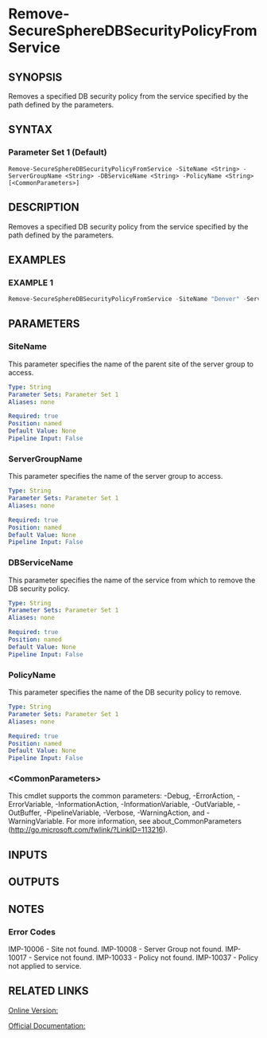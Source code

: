 ﻿# Remove-SecureSphereDBSecurityPolicyFromService

## SYNOPSIS
Removes a specified DB security policy from the service specified by the path defined by the parameters.

## SYNTAX

### Parameter Set 1 (Default)
```
Remove-SecureSphereDBSecurityPolicyFromService -SiteName <String> -ServerGroupName <String> -DBServiceName <String> -PolicyName <String> [<CommonParameters>]
```

## DESCRIPTION
Removes a specified DB security policy from the service specified by the path defined by the parameters.

## EXAMPLES

### EXAMPLE 1

```powershell
Remove-SecureSphereDBSecurityPolicyFromService -SiteName "Denver" -ServerGroupName "HR-Prod" -DBServiceName "Payroll-Oracle9" -PolicyName "Oracle - Attempt to Execute Database Export"
```

## PARAMETERS

### SiteName
This parameter specifies the name of the parent site of the server group to access.

```yaml
Type: String
Parameter Sets: Parameter Set 1
Aliases: none

Required: true
Position: named
Default Value: None
Pipeline Input: False
```

### ServerGroupName
This parameter specifies the name of the server group to access.

```yaml
Type: String
Parameter Sets: Parameter Set 1
Aliases: none

Required: true
Position: named
Default Value: None
Pipeline Input: False
```

### DBServiceName
This parameter specifies the name of the service from which to remove the DB security policy.

```yaml
Type: String
Parameter Sets: Parameter Set 1
Aliases: none

Required: true
Position: named
Default Value: None
Pipeline Input: False
```

### PolicyName
This parameter specifies the name of the DB security policy to remove.

```yaml
Type: String
Parameter Sets: Parameter Set 1
Aliases: none

Required: true
Position: named
Default Value: None
Pipeline Input: False
```

### \<CommonParameters\>
This cmdlet supports the common parameters: -Debug, -ErrorAction, -ErrorVariable, -InformationAction, -InformationVariable, -OutVariable, -OutBuffer, -PipelineVariable, -Verbose, -WarningAction, and -WarningVariable. For more information, see about_CommonParameters (http://go.microsoft.com/fwlink/?LinkID=113216).

## INPUTS

## OUTPUTS

## NOTES

### Error Codes
IMP-10006 - Site not found.
IMP-10008 - Server Group not found.
IMP-10017 - Service not found.
IMP-10033 - Policy not found.
IMP-10037 - Policy not applied to service.

## RELATED LINKS

[Online Version:](https://github.com/akshinmustafayev/Documentation/MD)

[Official Documentation:](https://docs.imperva.com/bundle/v13.6-api-reference-guide/page/61681.htm)



